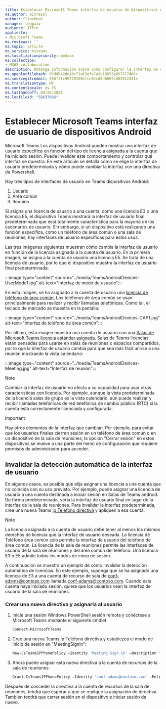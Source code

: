 ```yaml
---
title: Establecer Microsoft Teams interfaz de usuario de dispositivos Android
ms.author: mitressl
author: flinchbot
manager: leopaiv
audience: ITPro
appliesto:
- Microsoft Teams
ms.reviewer: ''
ms.topic: article
ms.service: msteams
ms.localizationpriority: medium
ms.collection:
- M365-collaboration
description: Obtenga información sobre cómo configurar la interfaz de usuario en Teams dispositivos Android.
ms.openlocfilehash: 07d8b42de16c71a63efe7a3c18955e457577d60c
ms.sourcegitcommit: 556fffc96729150efcc04cd5d6069c402012421e
ms.translationtype: MT
ms.contentlocale: es-ES
ms.lasthandoff: 08/26/2021
ms.locfileid: "58637086"
---
```

# <a name="set-microsoft-teams-android-devices-user-interface"></a>Establecer Microsoft Teams interfaz de usuario de dispositivos Android

Microsoft Teams Los dispositivos Android pueden mostrar una interfaz de usuario específica en función del tipo de licencia asignada a la cuenta que ha iniciado sesión. Puede invalidar este comportamiento y controlar qué interfaz se muestra. En este artículo se detalla cómo se elige la interfaz de usuario predeterminada y cómo puede cambiar la interfaz con una directiva de Powershell.

Hay tres tipos de interfaces de usuario en Teams dispositivos Android:

1. Usuario
2. Área común
3. Reunión

Si [](/microsoftteams/user-access) asigna una licencia de usuario a una cuenta, como una licencia E3 o una licencia E5, el dispositivo Teams mostrará la interfaz de usuario final predeterminada que está totalmente característica para la mayoría de los escenarios de usuario. Sin embargo, si un dispositivo está realizando una función específica, como un teléfono de área común o una sala de reuniones, hay interfaces de usuario específicas para estos usos.

Las tres imágenes siguientes muestran cómo cambia la interfaz de usuario en función de la licencia asignada a la cuenta de usuario. En la primera imagen, se asigna a la cuenta de usuario una licencia E5. Se trata de una licencia de usuario, por lo que el dispositivo muestra la interfaz de usuario final predeterminada:

:::image type="content" source="../media/TeamsAndroidDevices-UserMode1.jpg" alt-text="Interfaz de modo de usuario":::

En esta imagen, se ha asignado a la cuenta de usuario una [licencia de teléfono de área común.](/microsoftteams/set-up-common-area-phones) Los teléfonos de área común se usan principalmente para realizar y recibir llamadas telefónicas. Como tal, el teclado de marcado se muestra en la pantalla:

:::image type="content" source="../media/TeamsAndroidDevices-CAP1.jpg" alt-text="Interfaz de teléfono de área común":::

Por último, esta imagen muestra una cuenta de usuario con una [Salas de Microsoft Teams licencia estándar asignada.](/MicrosoftTeams/rooms/rooms-licensing) Salas de Teams licencias están pensadas para usarse en salas de reuniones o espacios compartidos, por lo que la interfaz de usuario cambia para que sea más fácil unirse a una reunión mostrando la vista calendario:

:::image type="content" source="../media/TeamsAndroidDevices-Meeting.jpg" alt-text="Interfaz de reunión":::

> [!NOTE]
> Cambiar la interfaz de usuario no afecta a su capacidad para usar otras características con licencia. Por ejemplo, aunque la vista predeterminada de la licencia salas de grupo es la vista calendario, aún puede realizar y recibir llamadas telefónicas de red telefónica de cambio público (RTC) si la cuenta está correctamente licenciada y configurada.

> [!IMPORTANT]
> Hay otros elementos de la interfaz que cambian. Por ejemplo, para evitar que los usuarios finales cierren sesión en un teléfono de área común o en un dispositivo de la sala de reuniones, la opción "Cerrar sesión" en estos dispositivos se mueve a una parte del menú de configuración que requiere permisos de administrador para acceder.

## <a name="override-automatic-user-interface-detection"></a>Invalidar la detección automática de la interfaz de usuario

En algunos casos, es posible que elija asignar una licencia a una cuenta que no coincida con su uso previsto. Por ejemplo, puede asignar una licencia de usuario a una cuenta destinada a iniciar sesión en Salas de Teams android. De forma predeterminada, vería la interfaz de usuario final en lugar de la interfaz de la sala de reuniones. Para invalidar la interfaz predeterminada, cree una nueva Teams [ip Teléfono directiva](/powershell/module/skype/new-csteamsipphonepolicy?view=skype-ps) y apliquen a esa cuenta.

> [!NOTE]
> La licencia asignada a la cuenta de usuario debe tener al menos los mismos derechos de licencia que la interfaz de usuario deseada. La licencia de Teléfono área común solo permite la interfaz de usuario del teléfono de área común. La licencia de la sala de reuniones permite las interfaces de usuario de la sala de reuniones y del área común del teléfono. Una licencia E3 o E5 admite todos los modos de inicio de sesión.

A continuación se muestra un ejemplo de cómo invalidar la detección automática de licencias. En este ejemplo, suponga que se ha asignado una licencia de E3 a una cuenta de recurso de sala de conf-adams@contoso.com llamada conf-adams@contoso.com. Cuando esta cuenta haya iniciado sesión, quiere que los usuarios vean la interfaz de usuario de la sala de reuniones.

### <a name="create-a-new-policy-and-assign-to-user"></a>Crear una nueva directiva y asignarla al usuario

1. Inicie una sesión Windows PowerShell sesión remota y conéctese a Microsoft Teams mediante el siguiente cmdlet:

    ``` Powershell
    Connect-MicrosoftTeams
    ```

2. Cree una nueva Teams ip Teléfono directiva y establezca el modo de inicio de sesión en "MeetingSignIn":

   ``` Powershell
   New-CsTeamsIPPhonePolicy –Identity 'Meeting Sign in' –Description 'Meeting Sign In Phone Policy' -SignInMode 'MeetingSignIn'

   ```

3. Ahora puede asignar esta nueva directiva a la cuenta de recursos de la sala de reuniones:

   ``` Powershell
   Grant-CsTeamsIPPhonePolicy –Identity 'conf-adams@contoso.com' –PolicyName 'Meeting Sign In'
   ```

Después de conceder la directiva a la cuenta de recursos de la sala de reuniones, tendrá que esperar a que se replique la asignación de directiva. También tendrá que cerrar sesión en el dispositivo e iniciar sesión de nuevo.
